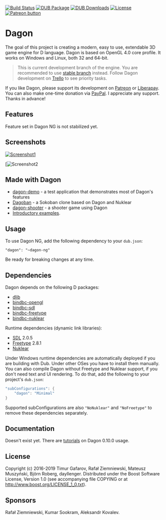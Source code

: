 [![Build Status](https://travis-ci.org/gecko0307/dagon.svg?branch=master)](https://travis-ci.org/gecko0307/dagon)
[![DUB Package](https://img.shields.io/dub/v/dagon.svg)](https://code.dlang.org/packages/dagon)
[![DUB Downloads](https://img.shields.io/dub/dt/dagon.svg)](https://code.dlang.org/packages/dagon)
[![License](http://img.shields.io/badge/license-boost-blue.svg)](http://www.boost.org/LICENSE_1_0.txt)
[![Patreon button](https://img.shields.io/badge/patreon-donate-yellow.svg)](http://patreon.com/gecko0307 "Become a Patron!")

Dagon
=====
The goal of this project is creating a modern, easy to use, extendable 3D game engine for D language. Dagon is based on OpenGL 4.0 core profile. It works on Windows and Linux, both 32 and 64-bit. 

> This is current development branch of the engine. You are recommended to use [stable branch](https://github.com/gecko0307/dagon) instead. Follow Dagon development on [Trello](https://trello.com/b/4sDgRjZI/dagon) to see priority tasks. 

If you like Dagon, please support its development on [Patreon](https://www.patreon.com/gecko0307) or [Liberapay](https://liberapay.com/gecko0307). You can also make one-time donation via [PayPal](https://www.paypal.me/tgafarov). I appreciate any support. Thanks in advance!

Features
--------
Feature set in Dagon NG is not stabilized yet.

Screenshots
-----------
[![Screenshot1](https://1.bp.blogspot.com/-qC2fIlkQA7E/XO2335jW2iI/AAAAAAAAD8M/Tc9Wjg2CkzUMyo2k_Kg35y70qkUj7-FIwCPcBGAYYCw/s1600/2019-05-29%2B01_20_42-Dagon%2BNG.jpg)](https://1.bp.blogspot.com/-qC2fIlkQA7E/XO2335jW2iI/AAAAAAAAD8M/Tc9Wjg2CkzUMyo2k_Kg35y70qkUj7-FIwCPcBGAYYCw/s1600/2019-05-29%2B01_20_42-Dagon%2BNG.jpg)

[![Screenshot2](https://1.bp.blogspot.com/-IaDVtXOtJZw/XWG0FeJPFuI/AAAAAAAAEHQ/lk9WdRFGlegSSt0hnNLFEdGw_6XyrS7NgCLcBGAs/s1600/ng-terrain-bushes.jpg)

Made with Dagon
---------------
* [dagon-demo](https://github.com/gecko0307/dagon-demo) - a test application that demonstrates most of Dagon's features
* [Dagoban](https://github.com/Timu5/dagoban) - a Sokoban clone based on Dagon and Nuklear
* [dagon-shooter](https://github.com/aferust/dagon-shooter) - a shooter game using Dagon
* [Introductory examples](https://github.com/gecko0307/dagon-tutorials).

Usage
-----
To use Dagon NG, add the following dependency to your `dub.json`:
```
"dagon": "~dagon-ng"
```
Be ready for breaking changes at any time.

Dependencies
------------
Dagon depends on the following D packages:
* [dlib](https://github.com/gecko0307/dlib)
* [bindbc-opengl](https://github.com/BindBC/bindbc-opengl)
* [bindbc-sdl](https://github.com/BindBC/bindbc-sdl)
* [bindbc-freetype](https://github.com/BindBC/bindbc-freetype)
* [bindbc-nuklear](https://github.com/Timu5/bindbc-nuklear)

Runtime dependencies (dynamic link libraries):
* [SDL](https://www.libsdl.org) 2.0.5
* [Freetype](https://www.freetype.org) 2.8.1
* [Nuklear](https://github.com/vurtun/nuklear)

Under Windows runtime dependencies are automatically deployed if you are building with Dub. Under other OSes you have to install them manually. You can also compile Dagon without Freetype and Nuklear support, if you don't need text and UI rendering. To do that, add the following to your project's `dub.json`:

```d
"subConfigurations": {
    "dagon": "Minimal"
}
```

Supported subConfigurations are also `"NoNuklear"` and `"NoFreetype"` to remove these dependencies separately.

Documentation
-------------
Doesn't exist yet. There are [tutorials](https://github.com/gecko0307/dagon/wiki/Tutorials) on Dagon 0.10.0 usage.

License
-------
Copyright (c) 2016-2019 Timur Gafarov, Rafał Ziemniewski, Mateusz Muszyński, Björn Roberg, dayllenger. Distributed under the Boost Software License, Version 1.0 (see accompanying file COPYING or at http://www.boost.org/LICENSE_1_0.txt).

Sponsors
--------
Rafał Ziemniewski, Kumar Sookram, Aleksandr Kovalev.
